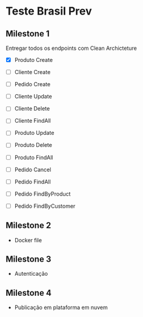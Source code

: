 # Teste Brasil Prev


## Milestone 1

Entregar todos os endpoints com Clean Archicteture

- [x] Produto Create
- [ ] Cliente Create
- [ ] Pedido Create
- [ ] Cliente Update
- [ ] Cliente Delete
- [ ] Cliente FindAll
- [ ] Produto Update
- [ ] Produto Delete
- [ ] Produto FindAll
- [ ] Pedido Cancel
- [ ] Pedido FindAll
- [ ] Pedido FindByProduct
- [ ] Pedido FindByCustomer


## Milestone 2

- Docker file


## Milestone 3

- Autenticação


## Milestone 4

- Publicação em plataforma em nuvem
